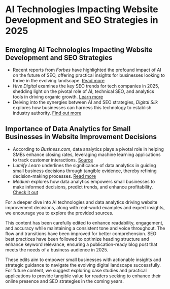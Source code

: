# AI Technologies Impacting Website Development and SEO Strategies in 2025

## Emerging AI Technologies Impacting Website Development and SEO Strategies
- Recent reports from *Forbes* have highlighted the profound impact of AI on the future of SEO, offering practical insights for businesses looking to thrive in the evolving landscape. [Read more](https://www.forbes.com/councils/forbesagencycouncil/2025/01/03/how-ai-is-transforming-the-future-of-seo/)
- *Hive Digital* examines the key SEO trends for tech companies in 2025, shedding light on the pivotal role of AI, technical SEO, and analytics tools in driving organic growth. [Learn more](https://www.hivedigital.com/blog/ai-driven-seo-for-tech-companies-2025-trends-tools-and-strategic-shifts-to-watch/)
- Delving into the synergies between AI and SEO strategies, *Digital Silk* explores how businesses can harness this technology to establish industry authority. [Find out more](https://www.digitalsilk.com/digital-trends/ai-seo-strategies/)

## Importance of Data Analytics for Small Businesses in Website Improvement Decisions
- According to *Business.com*, data analytics plays a pivotal role in helping SMBs enhance closing rates, leveraging machine learning applications to track customer interactions. [Source](https://www.business.com/articles/the-state-of-data-analytics/)
- *Lumify Learn* underlines the significance of data analytics in guiding small business decisions through tangible evidence, thereby refining decision-making processes. [Read more](https://lumifylearn.com/blog/how-small-businesses-are-using-data-to-compete-with-industry-giants/)
- *Medium* explores how data analytics empowers small businesses to make informed decisions, predict trends, and enhance profitability. [Check it out](https://medium.com/@apurvpatel246/how-data-analytics-can-help-small-businesses-make-smarter-decisions-876c439a16e4)

For a deeper dive into AI technologies and data analytics driving website improvement decisions, along with real-world examples and expert insights, we encourage you to explore the provided sources.

This content has been carefully edited to enhance readability, engagement, and accuracy while maintaining a consistent tone and voice throughout. The flow and transitions have been improved for better comprehension. SEO best practices have been followed to optimize heading structure and enhance keyword relevance, ensuring a publication-ready blog post that meets the needs of a business audience in 2025. 

These edits aim to empower small businesses with actionable insights and strategic guidance to navigate the evolving digital landscape successfully. For future content, we suggest exploring case studies and practical applications to provide tangible value for readers seeking to enhance their online presence and SEO strategies in the coming years.